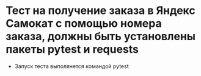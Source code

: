 ﻿# Тест на получение заказа в Яндекс Самокат с помощью номера заказа, должны быть установлены пакеты pytest и requests
- Запуск теста выполянется командой pytest